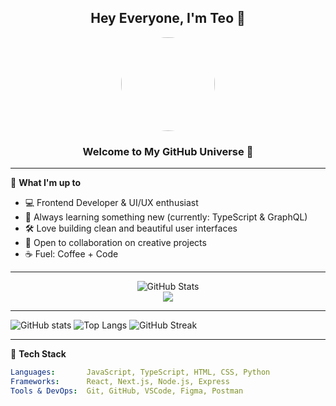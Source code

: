 <h2 align="center"> Hey Everyone, I'm Teo 👋</h2>

<p align="center">
  <img src="https://avatars.githubusercontent.com/u/teoc34?v=4" width="150" style="border-radius: 50%" />
</p>

<h3 align="center">Welcome to My GitHub Universe 🚀</h3>

---

🎯 **What I'm up to**
- 💻 Frontend Developer & UI/UX enthusiast
- 🌱 Always learning something new (currently: TypeScript & GraphQL)
- 🛠️ Love building clean and beautiful user interfaces
- 🤝 Open to collaboration on creative projects
- ☕ Fuel: Coffee + Code

---

<p align="center"> <img src="https://github-readme-stats.vercel.app/api?username=teoc34&show_icons=true&theme=radical" alt="GitHub Stats" /> <br /> <img src="https://github-readme-stats.vercel.app/api/top-langs/?username=teoc34&layout=compact&theme=radical" /> </p> 

---
![GitHub stats](https://github-readme-stats.vercel.app/api?username=teoc34&show_icons=true&theme=radical)
![Top Langs](https://github-readme-stats.vercel.app/api/top-langs/?username=teoc34&layout=compact&theme=radical)
![GitHub Streak](https://streak-stats.demolab.com?user=teoc34&theme=radical&border_radius=5)

---


🧰 **Tech Stack**
```yaml
Languages:       JavaScript, TypeScript, HTML, CSS, Python  
Frameworks:      React, Next.js, Node.js, Express  
Tools & DevOps:  Git, GitHub, VSCode, Figma, Postman  
